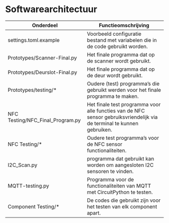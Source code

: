 # Softwarearchitectuur
| Onderdeel                        | Functieomschrijving |
| -------------------------------- | -------------------------------- |
| settings.toml.example            | Voorbeeld configuratie bestand met variabelen die in de code gebruikt worden. |
| Prototypes/Scanner-Final.py      | Het finale programma dat op de scanner wordt gebruikt. |
| Prototypes/Deurslot-Final.py     | Het finale programma dat op de deur wordt gebruikt. |
| Prototypes/testing/\*            | Oudere (test) programma’s die gebruikt werden voor het finale programma te maken. |
| NFC Testing/NFC_Final_Program.py | Het finale test programma voor alle functies van de NFC sensor gebruiksvriendelijk via de terminal te kunnen gebruiken. |
| NFC Testing/\*                   | Oudere test programma’s voor de NFC sensor functionaliteiten. |
| I2C_Scan.py                      | programma dat gebruikt kan worden om aangesloten I2C sensoren te vinden. |
| MQTT-testing.py                  | Programma voor de functionaliteiten van MQTT met CircuitPython te testen. |
| Component Testing/\*             | De codes die gebruikt zijn voor het testen van elk component apart. |

